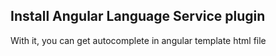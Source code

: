 ## Install Angular Language Service plugin

With it, you can get autocomplete in angular template html file
